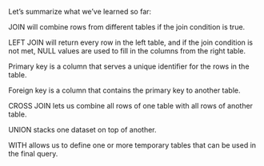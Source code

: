 Let’s summarize what we’ve learned so far:

JOIN
will combine rows from different tables if the join condition is true.

LEFT JOIN
will return every row in the left table, and if the join condition is not met, NULL values are used to fill in the columns from the right table.

Primary key
is a column that serves a unique identifier for the rows in the table.

Foreign key
is a column that contains the primary key to another table.

CROSS JOIN
lets us combine all rows of one table with all rows of another table.

UNION
stacks one dataset on top of another.

WITH
allows us to define one or more temporary tables that can be used in the final query.
